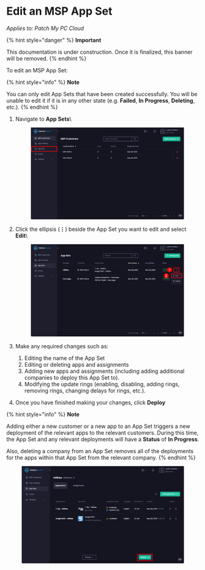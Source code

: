 # Edit an MSP App Set

_Applies to: Patch My PC Cloud_

{% hint style="danger" %}
**Important**

This documentation is under construction. Once it is finalized, this banner will be removed.
{% endhint %}

To edit an MSP App Set:

{% hint style="info" %}
**Note**

You can only edit App Sets that have been created successfully. You will be unable to edit it if it is in any other state (e.g. **Failed**, **In Progress**, **Deleting**, etc.).
{% endhint %}

1.  Navigate to **App Sets**\


    <figure><img src="../../../_images/gitbook/image%20%28111%29.png" alt="Navigating to “App Sets”" width="563"><figcaption></figcaption></figure>
2.  Click the ellipsis (**⋮**) beside the App Set you want to edit and select **Edit**\


    <figure><img src="../../../_images/gitbook/image%20%28112%29.png" alt="Clicking the ellipsis beside the App Set you want to edit" width="563"><figcaption></figcaption></figure>
3. Make any required changes such as:
   1. Editing the name of the App Set
   2. Editing or deleting apps and assignments
   3. Adding new apps and assignments (including adding additional companies to deploy this App Set to).
   4. Modifying the update rings (enabling, disabling, adding rings, removing rings, changing delays for rings, etc.).
4. Once you have finished making your changes, click **Deploy**

{% hint style="info" %}
**Note**

Adding either a new customer or a new app to an App Set triggers a new deployment of the relevant apps to the relevant customers. During this time, the App Set and any relevant deployments will have a **Status** of **In Progress**.

Also, deleting a company from an App Set removes all of the deployments for the apps within that App Set from the relevant company.
{% endhint %}

<figure><img src="../../../_images/gitbook/image%20%28113%29.png" alt="Clicking “Deploy”" width="563"><figcaption></figcaption></figure>
